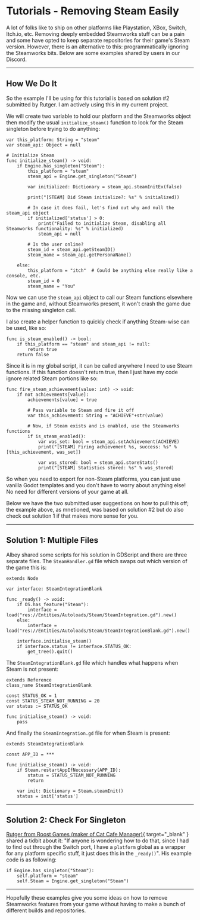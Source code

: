 # Tutorials - Removing Steam Easily

A lot of folks like to ship on other platforms like Playstation, XBox, Switch, Itch.io, etc. Removing deeply embedded Steamworks stuff can be a pain and some have opted to keep separate repositories for their game's Steam version. However, there is an alternative to this: programmatically ignoring the Steamworks bits. Below are some examples shared by users in our Discord.

---
## How We Do It

So the example I'll be using for this tutorial is based on solution #2 submitted by Rutger. I am actively using this in my current project.

We will create two variable to hold our platform and the Steamworks object then modify the usual `initialize_steam()` function to look for the Steam singleton before trying to do anything:

```gdscript
var this_platform: String = "steam"
var steam_api: Object = null

# Initialize Steam
func initialize_steam() -> void:
	if Engine.has_singleton("Steam"):
		this_platform = "steam"
		steam_api = Engine.get_singleton("Steam")
		
		var initialized: Dictionary = steam_api.steamInitEx(false)

		print("[STEAM] Did Steam initialize?: %s" % initialized))

		# In case it does fail, let's find out why and null the steam_api object
		if initialized['status'] > 0:
			print("Failed to initialize Steam, disabling all Steamworks functionality: %s" % initialized)
			steam_api = null
 
		# Is the user online?
		steam_id = steam_api.getSteamID()
		steam_name = steam_api.getPersonaName()
 
	else:
		this_platform = "itch"  # Could be anything else really like a console, etc.
		steam_id = 0
		steam_name = "You"
```

Now we can use the `steam_api` object to call our Steam functions elsewhere in the game and, without Steamworks present, it won't crash the game due to the missing singleton call.

I also create a helper function to quickly check if anything Steam-wise can be used, like so:

```gdscript
func is_steam_enabled() -> bool:
	if this_platform == "steam" and steam_api != null:
		return true
	return false
```

Since it is in my global script, it can be called anywhere I need to use Steam functions. If this function doesn't return true, then I just have my code ignore related Steam portions like so:

```gdscript
func fire_steam_achievement(value: int) -> void:
	if not achievements[value]:
		achievements[value] = true
		
		# Pass variable to Steam and fire it off
		var this_achievement: String = "ACHIEVE"+str(value)
		
		# Now, if Steam exists and is enabled, use the Steamworks functions
		if is_steam_enabled():
			var was_set: bool = steam_api.setAchievement(ACHIEVE)
			print("[STEAM] Firing achievement %s, success: %s" % [this_achievement, was_set])
			
			var was_stored: bool = steam_api.storeStats()
			print("[STEAM] Statistics stored: %s" % was_stored)
```

So when you need to export for non-Steam platforms, you can just use vanilla Godot templates and you don't have to worry about anything else!  No need for different versions of your game at all.

Below we have the two submitted user suggestions on how to pull this off; the example above, as mnetioned, was based on solution #2 but do also check out solution 1 if that makes more sense for you.

---
## Solution 1: Multiple Files

Albey shared some scripts for his solution in GDScript and there are three separate files. The `SteamHandler.gd` file which swaps out which version of the game this is:

````gdscript
extends Node

var interface: SteamIntegrationBlank

func _ready() -> void:
	if OS.has_feature("Steam"):
		interface = load("res://Entities/Autoloads/Steam/SteamIntegration.gd").new()
	else:
		interface = load("res://Entities/Autoloads/Steam/SteamIntegrationBlank.gd").new()

	interface.initialise_steam()
	if interface.status != interface.STATUS_OK:
		get_tree().quit()
````

The `SteamIntegrationBlank.gd` file which handles what happens when Steam is not present:

````gdscript
extends Reference
class_name SteamIntegrationBlank

const STATUS_OK = 1
const STATUS_STEAM_NOT_RUNNING = 20
var status := STATUS_OK

func initialise_steam() -> void:
	pass
````

And finally the `SteamIntegration.gd` file for when Steam is present:

````gdscript
extends SteamIntegrationBlank

const APP_ID = ***

func initialise_steam() -> void:
	if Steam.restartAppIfNecessary(APP_ID):
		status = STATUS_STEAM_NOT_RUNNING
		return

	var init: Dictionary = Steam.steamInit()
	status = init['status']
````

---
## Solution 2: Check For Singleton

[Rutger from Roost Games (maker of Cat Cafe Manager)](https://catcafemanager.com){ target="\_blank" } shared a tidbit about it: "If anyone is wondering how to do that, since I had to find out through the Switch port, I have a `platform` global as a wrapper for any platform specific stuff, it just does this in the `_ready()`". His example code is as following:

````gdscript
if Engine.has_singleton("Steam"):
	self.platform = "steam"
	self.Steam = Engine.get_singleton("Steam")
````

---

Hopefully these examples give you some ideas on how to remove Steamworks features from your game without having to make a bunch of different builds and repositories.
